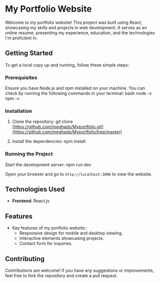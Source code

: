 # My Portfolio Website

Welcome to my portfolio website! This project was built using React, showcasing my skills and projects in web development. It serves as an online resume, presenting my experience, education, and the technologies I'm proficient in.

## Getting Started

To get a local copy up and running, follow these simple steps:

### Prerequisites

Ensure you have Node.js and npm installed on your machine. You can check by running the following commands in your terminal:
bash node -v npm -v


### Installation

1. Clone the repository:
     git clone [https://github.com/meghads/Myportfolio.git](https://github.com/meghads/Myportfolio/tree/master)

2. Install the dependencies:
     npm install

  
### Running the Project

Start the development server:
 npm run dev
 

Open your browser and go to `http://localhost:3000` to view the website.

## Technologies Used

- **Frontend**: React.js

## Features

- Key features of my portfolio website.:
  - Responsive design for mobile and desktop viewing.
  - Interactive elements showcasing projects.
  - Contact form for inquiries.

## Contributing

Contributions are welcome! If you have any suggestions or improvements, feel free to fork the repository and create a pull request.

